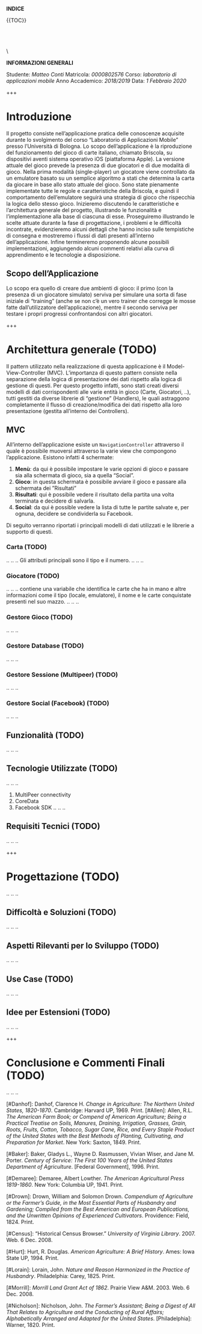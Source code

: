 **INDICE**

{{TOC}}

\
\
\
\

**INFORMAZIONI GENERALI**

Studente: *Matteo Conti*
Matricola: *0000802576*
Corso: *laboratorio di applicazioni mobile*
Anno Accademico: *2018/2019*
Data: *1 Febbraio 2020*


+++


# Introduzione
Il progetto consiste nell’applicazione pratica delle conoscenze acquisite durante lo svolgimento del corso “Laboratorio di Applicazioni Mobile” presso l’Università di Bologna.
Lo scopo dell’applicazione è la riproduzione del funzionamento del gioco di carte italiano, chiamato Briscola, su dispositivi aventi sistema operativo iOS (piattaforma Apple). La versione attuale del gioco prevede la presenza di due giocatori e di due modalità di gioco. Nella prima modalità (single-player) un giocatore viene controllato da un emulatore basato su un semplice algoritmo a stati che determina la carta da giocare in base allo stato attuale del gioco. Sono state pienamente implementate tutte le regole e caratteristiche della Briscola, e quindi il comportamento dell’emulatore seguirà una strategia di gioco che rispecchia la logica dello stesso gioco. Inizieremo discutendo le caratteristiche e l’architettura generale del progetto, illustrando le funzionalità e l’implementazione alla base di ciascuna di esse. Proseguiremo illustrando le scelte attuate durante la fase di progettazione, i problemi e le difficoltà incontrate, evidenzieremo alcuni dettagli che hanno inciso sulle tempistiche di consegna e mostreremo i flussi di dati presenti all’interno dell’applicazione. Infine termineremo proponendo alcune possibili implementazioni, aggiungendo alcuni commenti relativi alla curva di apprendimento e le tecnologie a disposizione.

## Scopo dell’Applicazione
Lo scopo era quello di creare due ambienti di gioco: il primo (con la presenza di un giocatore simulato) serviva per simulare una sorta di fase iniziale di “training” (anche se non c’è un vero trainer che corregge le mosse fatte dall’utilizzatore dell’applicazione), mentre il secondo serviva per testare i propri progressi confrontandosi con altri giocatori.


+++


# Architettura generale (TODO)
Il pattern utilizzato nella realizzazione di questa applicazione è il Model-View-Controller (MVC). L’importanza di questo pattern consiste nella separazione della logica di presentazione dei dati rispetto alla logica di gestione di questi. Per questo progetto infatti, sono stati creati diversi modelli di dati corrispondenti alle varie entità in gioco (Carte, Giocatori, ..), tutti gestiti da diverse librerie di “gestione” (Handlers), le quali astraggono completamente il flusso di creazione/modifica dei dati rispetto alla loro presentazione (gestita all’interno dei Controllers).

## MVC
All’interno dell’applicazione esiste un `NavigationController` attraverso il quale  è possibile muoversi attraverso la varie view che compongono l’applicazione. Esistono infatti 4 schermate:
1. **Menù**: da qui è possibile impostare le varie opzioni di gioco e passare sia alla schermata di gioco, sia a quella “Social”.
2. **Gioco**: in questa schermata è possibile avviare il gioco e passare alla schermata dei ”Risultati”
3. **Risultati**: qui è possibile vedere il risultato della partita una volta terminata e decidere di salvarla.
4. **Social**: da qui è possible vedere la lista di tutte le partite salvate e, per ognuna, decidere se condividerla su Facebook.

Di seguito verranno riportati i principali modelli di dati utilizzati e le librerie a supporto di questi.

### Carta (TODO)
.. .. ..
Gli attributi principali sono il tipo e il numero.
.. .. ..

### Giocatore (TODO)
.. .. ..
contiene una variabile che identifica le carte che ha in mano e altre informazioni come il tipo (locale, emulatore), il nome e le carte conquistate presenti nel suo mazzo.
.. .. ..

### Gestore Gioco (TODO)
.. .. ..

### Gestore Database (TODO)
.. .. ..

### Gestore Sessione (Multipeer) (TODO)
.. .. ..

### Gestore Social (Facebook) (TODO)
.. .. ..

## Funzionalità (TODO)
.. .. ..

## Tecnologie Utilizzate (TODO)
.. .. ..
1. MultiPeer connectivity
2. CoreData
3. Facebook SDK
.. .. ..

## Requisiti Tecnici (TODO)
.. .. ..


+++


# Progettazione  (TODO)
.. .. ..

## Difficoltà e Soluzioni (TODO)
.. .. ..

## Aspetti Rilevanti per lo Sviluppo (TODO)
.. .. ..

## Use Case  (TODO)
.. .. ..

## Idee per Estensioni (TODO)
.. .. ..


+++


# Conclusione e Commenti Finali (TODO)
.. .. ..





[^Footnote1]: Danhof includes “Delaware, Maryland, all states north of the Potomac and Ohio rivers, Missouri, and states to its north” when referring to the northern states (11). 
[^Footnote2]: For the purposes of this paper, “science” is defined as it was in nineteenth century agriculture: conducting experiments and engaging in research.
[^Footnote3]: Please note that any direct quotes from the nineteenth century texts are written in their original form, which may contain grammar mistakes according to twenty-first century grammar rules.



[#Danhof]: Danhof, Clarence H. *Change in Agriculture: The Northern United States, 1820-1870*. Cambridge: Harvard UP, 1969. Print.
[#Allen]: Allen, R.L. *The American Farm Book; or Compend of American Agriculture; Being a Practical Treatise on Soils, Manures, Draining, Irrigation, Grasses, Grain, Roots, Fruits, Cotton, Tobacco, Sugar Cane, Rice, and Every Staple Product of the United States with the Best Methods of Planting, Cultivating, and Preparation for Market*. New York: Saxton, 1849. Print.

[#Baker]: Baker, Gladys L., Wayne D. Rasmussen, Vivian Wiser, and Jane M. Porter. *Century of Service: The First 100 Years of the United States Department of Agriculture*. [Federal Government], 1996. Print.

[#Demaree]: Demaree, Albert Lowther. *The American Agricultural Press 1819-1860*. New York: Columbia UP, 1941. Print.

[#Drown]: Drown, William and Solomon Drown. *Compendium of Agriculture or the Farmer’s Guide, in the Most Essential Parts of Husbandry and Gardening; Compiled from the Best American and European Publications, and the Unwritten Opinions of Experienced Cultivators*. Providence: Field, 1824. Print.

[#Census]: “Historical Census Browser.” *University of Virginia Library*. 2007. Web. 6 Dec. 2008.

[#Hurt]: Hurt, R. Douglas. *American Agriculture: A Brief History*. Ames: Iowa State UP, 1994. Print.

[#Lorain]: Lorain, John. *Nature and Reason Harmonized in the Practice of Husbandry*. Philadelphia: Carey, 1825. Print.

[#Morrill]: *Morrill Land Grant Act of 1862*. Prairie View A&M. 2003. Web. 6 Dec. 2008.

[#Nicholson]: Nicholson, John. *The Farmer’s Assistant; Being a Digest of All That Relates to Agriculture and the Conducting of Rural Affairs; Alphabetically Arranged and Adapted for the United States*. [Philadelphia]: Warner, 1820. Print.